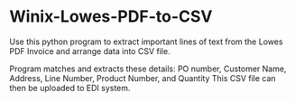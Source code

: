 # Winix-Lowes-PDF-to-CSV
Use this python program to extract important lines of text from the Lowes PDF Invoice and arrange data into CSV file. 

Program matches and extracts these details: PO number, Customer Name, Address, Line Number, Product Number, and Quantity
This CSV file can then be uploaded to EDI system.
